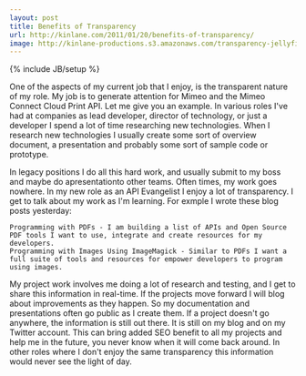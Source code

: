 ```yaml
---
layout: post
title: Benefits of Transparency
url: http://kinlane.com/2011/01/20/benefits-of-transparency/
image: http://kinlane-productions.s3.amazonaws.com/transparency-jellyfish.jpg
---
```

{% include JB/setup %}
One of the aspects of my current job that I enjoy, is the transparent nature of my role. My job is to generate attention for Mimeo and the Mimeo Connect Cloud Print API.
Let me give you an example. In various roles I've had at companies as lead developer, director of technology, or just a developer I spend a lot of time researching new technologies.
When I research new technologies I usually create some sort of overview document, a presentation and probably some sort of sample code or prototype.

In legacy positions I do all this hard work, and usually submit to my boss and maybe do apresentationto other teams. Often times, my work goes nowhere.
In my new role as an API Evangelist I enjoy a lot of transparency. I get to talk about my work as I'm learning. For exmple I wrote these blog posts yesterday:

	Programming with PDFs - I am building a list of APIs and Open Source PDF tools I want to use, integrate and create resources for my developers.
	Programming with Images Using ImageMagick - Similar to PDFs I want a full suite of tools and resources for empower developers to program using images.

My project work involves me doing a lot of research and testing, and I get to share this information in real-time. If the projects move forward I will blog about improvements as they happen. So my documentation and presentations often go public as I create them.
If a project doesn't go anywhere, the information is still out there. It is still on my blog and on my Twitter account. This can bring added SEO benefit to all my projects and help me in the future, you never know when it will come back around.
In other roles where I don't enjoy the same transparency this information would never see the light of day.